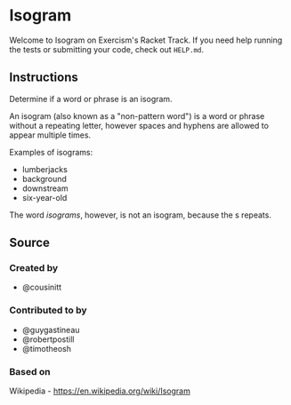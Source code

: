 # Isogram

Welcome to Isogram on Exercism's Racket Track.
If you need help running the tests or submitting your code, check out `HELP.md`.

## Instructions

Determine if a word or phrase is an isogram.

An isogram (also known as a "non-pattern word") is a word or phrase without a repeating letter, however spaces and hyphens are allowed to appear multiple times.

Examples of isograms:

- lumberjacks
- background
- downstream
- six-year-old

The word *isograms*, however, is not an isogram, because the s repeats.

## Source

### Created by

- @cousinitt

### Contributed to by

- @guygastineau
- @robertpostill
- @timotheosh

### Based on

Wikipedia - https://en.wikipedia.org/wiki/Isogram